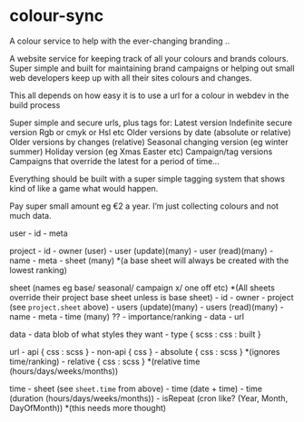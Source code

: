 # colour-sync
A colour service to help with the ever-changing branding ..


A website service for keeping track of all your colours and brands colours. 
Super simple and built for maintaining brand campaigns or helping out small web 
developers keep up with all their sites colours and changes.

This all depends on how easy it is to use a url for a colour in webdev in the build process

Super simple and secure urls, plus tags for:
Latest version
Indefinite secure version
Rgb or cmyk or Hsl etc
Older versions by date (absolute or relative)
Older versions by changes (relative)
Seasonal changing version (eg winter summer)
Holiday version (eg Xmas Easter etc)
Campaign/tag versions
Campaigns that override the latest for a period of time...

Everything should be built with a super simple tagging system that shows kind of like a game what would happen.

Pay super small amount eg €2 a year. I’m just collecting colours and not much data.

user
    - id
    - meta

project
    - id
    - owner (user)
    - user (update)(many)
    - user (read)(many)
    - name
    - meta
    - sheet (many) *(a base sheet will always be created with the lowest ranking)

sheet (names eg base/ seasonal/ campaign x/ one off etc)
    *(All sheets override their project base sheet unless is base sheet)
    - id
    - owner
    - project (see `project.sheet` above)
    - users (update)(many)
    - users (read)(many)
    - name
    - meta
    - time (many) ??
    - importance/ranking
    - data
    - url

data
    - data blob of what styles they want
    - type { scss : css : built }
 
url 
    - api { css : scss }
    - non-api { css }
    - absolute { css : scss } *(ignores time/ranking)
    - relative { css : scss } *(relative time (hours/days/weeks/months))

time
    - sheet (see `sheet.time` from above)
    - time (date + time)
    - time (duration (hours/days/weeks/months))
    - isRepeat (cron like? (Year, Month, DayOfMonth)) *(this needs more thought)

